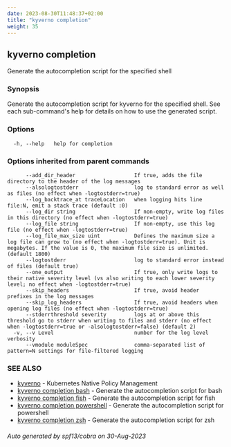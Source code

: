 ```yaml
---
date: 2023-08-30T11:48:37+02:00
title: "kyverno completion"
weight: 35
---
```

## kyverno completion

Generate the autocompletion script for the specified shell

### Synopsis

Generate the autocompletion script for kyverno for the specified shell.
See each sub-command's help for details on how to use the generated script.


### Options

```
  -h, --help   help for completion
```

### Options inherited from parent commands

```
      --add_dir_header                   If true, adds the file directory to the header of the log messages
      --alsologtostderr                  log to standard error as well as files (no effect when -logtostderr=true)
      --log_backtrace_at traceLocation   when logging hits line file:N, emit a stack trace (default :0)
      --log_dir string                   If non-empty, write log files in this directory (no effect when -logtostderr=true)
      --log_file string                  If non-empty, use this log file (no effect when -logtostderr=true)
      --log_file_max_size uint           Defines the maximum size a log file can grow to (no effect when -logtostderr=true). Unit is megabytes. If the value is 0, the maximum file size is unlimited. (default 1800)
      --logtostderr                      log to standard error instead of files (default true)
      --one_output                       If true, only write logs to their native severity level (vs also writing to each lower severity level; no effect when -logtostderr=true)
      --skip_headers                     If true, avoid header prefixes in the log messages
      --skip_log_headers                 If true, avoid headers when opening log files (no effect when -logtostderr=true)
      --stderrthreshold severity         logs at or above this threshold go to stderr when writing to files and stderr (no effect when -logtostderr=true or -alsologtostderr=false) (default 2)
  -v, --v Level                          number for the log level verbosity
      --vmodule moduleSpec               comma-separated list of pattern=N settings for file-filtered logging
```

### SEE ALSO

* [kyverno](kyverno.md)	 - Kubernetes Native Policy Management
* [kyverno completion bash](kyverno_completion_bash.md)	 - Generate the autocompletion script for bash
* [kyverno completion fish](kyverno_completion_fish.md)	 - Generate the autocompletion script for fish
* [kyverno completion powershell](kyverno_completion_powershell.md)	 - Generate the autocompletion script for powershell
* [kyverno completion zsh](kyverno_completion_zsh.md)	 - Generate the autocompletion script for zsh

###### Auto generated by spf13/cobra on 30-Aug-2023
